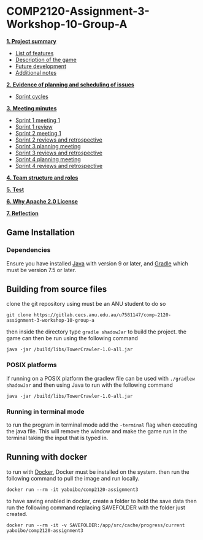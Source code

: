 # COMP2120-Assignment-3-Workshop-10-Group-A

[**1. Project summary**](https://gitlab.cecs.anu.edu.au/u7581147/comp-2120-assignment-3-workshop-10-group-a/-/wikis/Project%20summary)

- [List of features](https://gitlab.cecs.anu.edu.au/u7581147/comp-2120-assignment-3-workshop-10-group-a/-/wikis/Project%20summary/List%20of%20features)
- [Description of the game](https://gitlab.cecs.anu.edu.au/u7581147/comp-2120-assignment-3-workshop-10-group-a/-/wikis/Project%20summary/Description%20of%20the%20game)
- [Future development](https://gitlab.cecs.anu.edu.au/u7581147/comp-2120-assignment-3-workshop-10-group-a/-/wikis/Project%20summary/Future%20development)
- [Additional notes](https://gitlab.cecs.anu.edu.au/u7581147/comp-2120-assignment-3-workshop-10-group-a/-/wikis/Project%20summary/Additional%20notes)

[**2. Evidence of planning and scheduling of issues**](https://gitlab.cecs.anu.edu.au/u7581147/comp-2120-assignment-3-workshop-10-group-a/-/wikis/Evidence%20of%20planning%20and%20scheduling%20of%20issues/Planning%20and%20scheduling)

- [Sprint cycles](https://gitlab.cecs.anu.edu.au/u7581147/comp-2120-assignment-3-workshop-10-group-a/-/wikis/Evidence%20of%20planning%20and%20scheduling%20of%20issues/Sprint%20cycles)

[**3. Meeting minutes**](https://gitlab.cecs.anu.edu.au/u7581147/comp-2120-assignment-3-workshop-10-group-a/-/wikis/3.%20Meeting%20minutes)

- [Sprint 1 meeting 1](https://gitlab.cecs.anu.edu.au/u7581147/comp-2120-assignment-3-workshop-10-group-a/-/wikis/Meeting%20minutes/Sprint%201%20meeting%201)
- [Sprint 1 review](https://gitlab.cecs.anu.edu.au/u7581147/comp-2120-assignment-3-workshop-10-group-a/-/wikis/Sprint%201%20review)
- [Sprint 2 meeting 1](https://gitlab.cecs.anu.edu.au/u7581147/comp-2120-assignment-3-workshop-10-group-a/-/wikis/Meeting%20minutes/Sprint%202%20meeting%201)
- [Sprint 2 reviews and retrospective](https://gitlab.cecs.anu.edu.au/u7581147/comp-2120-assignment-3-workshop-10-group-a/-/wikis/Meeting%20minutes/Sprint%202%20reviews%20and%20retrospective)
- [Sprint 3 planning meeting](https://gitlab.cecs.anu.edu.au/u7581147/comp-2120-assignment-3-workshop-10-group-a/-/wikis/Meeting%20minutes/Sprint%203%20planning%20meeting)
- [Sprint 3 reviews and retrospective](https://gitlab.cecs.anu.edu.au/u7581147/comp-2120-assignment-3-workshop-10-group-a/-/wikis/Meeting%20minutes/Sprint%203%20reviews%20and%20retrospective)
- [Sprint 4 planning meeting](https://gitlab.cecs.anu.edu.au/u7581147/comp-2120-assignment-3-workshop-10-group-a/-/wikis/Meeting%20minutes/Sprint%204%20planning%20meeting)
- [Sprint 4 reviews and retrospective](https://gitlab.cecs.anu.edu.au/u7581147/comp-2120-assignment-3-workshop-10-group-a/-/wikis/Meeting%20minutes/Sprint%204%20reviews%20and%20retrospective)

[**4. Team structure and roles**](https://gitlab.cecs.anu.edu.au/u7581147/comp-2120-assignment-3-workshop-10-group-a/-/wikis/4.%20Team%20structure%20and%20roles)

[**5. Test**](https://gitlab.cecs.anu.edu.au/u7581147/comp-2120-assignment-3-workshop-10-group-a/-/wikis/5.%20Test)

[**6. Why Apache 2.0 License**](https://gitlab.cecs.anu.edu.au/u7581147/comp-2120-assignment-3-workshop-10-group-a/-/wikis/6.%20Why%20Apache%202.0%20License)

[**7. Reflection**](https://gitlab.cecs.anu.edu.au/u7581147/comp-2120-assignment-3-workshop-10-group-a/-/wikis/7.%20Reflection)

## Game Installation

### Dependencies

Ensure you have installed [Java](https://www.java.com/en/download/help/download_options.html) with version 9 or later, and [Gradle](https://gradle.org/install/) which must be version 7.5 or later.

## Building from source files

clone the git repository using must be an ANU student to do so

```
git clone https://gitlab.cecs.anu.edu.au/u7581147/comp-2120-assignment-3-workshop-10-group-a
```

then inside the directory type `gradle shadowJar` to build the project. the game can then be run using the following command

```
java -jar /build/libs/TowerCrawler-1.0-all.jar
```

### POSIX platforms

if running on a POSIX platform the gradlew file can be used with `./gradlew shadowJar` and then using Java to run with the following command

```
java -jar /build/libs/TowerCrawler-1.0-all.jar
```

### Running in terminal mode

to run the program in terminal mode add the `-terminal` flag when executing the java file. This will remove the window and make the game run in the terminal taking the input that is typed in.

## Running with docker

to run with [Docker](https://www.docker.com/get-started/), Docker must be installed on the system. then run the following command to pull the image and run locally.

```
docker run --rm -it yaboibo/comp2120-assignment3
```

to have saving enabled in docker, create a folder to hold the save data then run the following command replacing SAVEFOLDER with the folder just created.

```
docker run --rm -it -v SAVEFOLDER:/app/src/cache/progress/current yaboibo/comp2120-assignment3
```